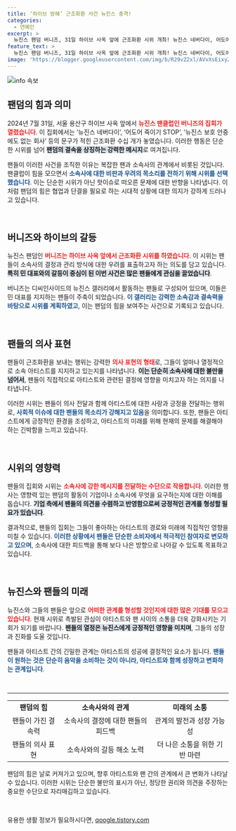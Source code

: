 ```yaml
---
title: ‘하이브 방해’ 근조화환 사건 뉴진스 충격!
categories:
  - 연예인
excerpt: >
  뉴진스 팬덤 버니즈, 31일 하이브 사옥 앞에 근조화환 시위 개최! 뉴진스 네버다이, 어도어 죽이기 STOP 문구가 담긴 화환 수십 개가 정문을 장식하며 논란의 중심에 섰다. 팬들의 강경한 입장, 그 배경은?
feature_text: >
  뉴진스 팬덤 버니즈, 31일 하이브 사옥 앞에 근조화환 시위 개최! 뉴진스 네버다이, 어도어 죽이기 STOP 문구가 담긴 화환 수십 개가 정문을 장식하며 논란의 중심에 섰다. 팬들의 강경한 입장, 그 배경은?
image: 'https://blogger.googleusercontent.com/img/b/R29vZ2xl/AVvXsEixyZcFfHzMRdzZMjFBmAUKJYCLCGyLL1o632UiGVXcaFdKo_bkvkuCioo0uUKlGfBVcT3P84aROyZIXSBEx3Aw5nCQ3pTgDom1WDC4m8eifvWiAmWEEVb4x6G_l8C0QH225ldMjyaFvpxGEBGNO37VmDTDMHGhJPq73UglMfDca1-0aw/s1600/blogspot.png'
---
```


<p><img src="https://blogger.googleusercontent.com/img/b/R29vZ2xl/AVvXsEixyZcFfHzMRdzZMjFBmAUKJYCLCGyLL1o632UiGVXcaFdKo_bkvkuCioo0uUKlGfBVcT3P84aROyZIXSBEx3Aw5nCQ3pTgDom1WDC4m8eifvWiAmWEEVb4x6G_l8C0QH225ldMjyaFvpxGEBGNO37VmDTDMHGhJPq73UglMfDca1-0aw/s1600/blogspot.png" alt="info 속보" /></p>

<h2 data-ke-size="size26">팬덤의 힘과 의미</h2>

<p data-ke-size="size16">2024년 7월 31일, 서울 용산구 하이브 사옥 앞에서 <b><span style="color: #ee2323;">뉴진스 팬클럽인 버니즈의 집회가 열렸습니다</span></b>. 이 집회에서는 ‘뉴진스 네버다이’, ‘어도어 죽이기 STOP’, ‘뉴진스 보호 안중에도 없는 회사’ 등의 문구가 적힌 근조화환 수십 개가 놓였습니다. 이러한 행동은 단순한 시위를 넘어 <b><span style="background-color: #21538527;">팬덤의 결속을 상징하는 강력한 메시지</span></b>로 여겨집니다.</p>

<p data-ke-size="size16">팬들이 이러한 사건을 조직한 이유는 복잡한 팬과 소속사의 관계에서 비롯된 것입니다. 팬클럽이 힘을 모으면서 <b><span style="color: #1a5490;">소속사에 대한 비판과 우려의 목소리를 전하기 위해 시위를 선택했습니다</span></b>. 이는 단순한 시위가 아닌 핫이슈로 떠오른 문제에 대한 반향을 나타냅니다. 이처럼 팬덤의 힘은 협업과 단결을 필요로 하는 시대적 상황에 대한 의지가 강하게 드러나고 있습니다.</p>

<p data-ke-size="size16">&nbsp;</p>

<h2 data-ke-size="size26">버니즈와 하이브의 갈등</h2>

<p data-ke-size="size16">뉴진스 팬덤인 <b><span style="color: #ee2323;">버니즈는 하이브 사옥 앞에서 근조화환 시위를 하였습니다</span></b>. 이 시위는 팬들이 소속사의 결정과 관리 방식에 대한 우려를 표출하고자 하는 의도를 담고 있습니다. <b><span style="background-color: #21538527;">특히 민 대표와의 갈등이 중심이 된 이번 사건은 많은 팬들에게 관심을 끌었습니다</span></b>.</p>

<p data-ke-size="size16">버니즈는 디씨인사이드의 뉴진스 갤러리에서 활동하는 팬들로 구성되어 있으며, 이들은 민 대표를 지지하는 팬들이 주축이 되었습니다. <b><span style="color: #1a5490;">이 갤러리는 강력한 소속감과 결속력을 바탕으로 시위를 계획하였고</span></b>, 이는 팬덤의 힘을 보여주는 사건으로 기록되고 있습니다.</p>

<p data-ke-size="size16">&nbsp;</p>

<h2 data-ke-size="size26">팬들의 의사 표현</h2>

<p data-ke-size="size16">팬들이 근조화환을 보내는 행위는 강력한 <b><span style="color: #ee2323;">의사 표현의 형태</span></b>로, 그들이 얼마나 열정적으로 소속 아티스트를 지지하고 있는지를 나타냅니다. <b><span style="background-color: #21538527;">이는 단순히 소속사에 대한 불만을 넘어서</span></b>, 팬들이 직접적으로 아티스트와 관련된 결정에 영향을 미치고자 하는 의지를 나타냅니다.</p>

<p data-ke-size="size16">이러한 시위는 팬들이 의사 전달과 함께 아티스트에 대한 사랑과 긍정을 전달하는 행위로, <b><span style="color: #1a5490;">사회적 이슈에 대한 팬들의 목소리가 강해지고 있음</span></b>을 의미합니다. 또한, 팬들은 아티스트에게 긍정적인 환경을 조성하고, 아티스트의 미래를 위해 현재의 문제를 해결해야 하는 긴박함을 느끼고 있습니다.</p>

<p data-ke-size="size16">&nbsp;</p>

<h2 data-ke-size="size26">시위의 영향력</h2>

<p data-ke-size="size16">팬들의 집회와 시위는 <b><span style="color: #ee2323;">소속사에 강한 메시지를 전달하는 수단으로 작용합니다</span></b>. 이러한 행사는 영향력 있는 팬덤의 활동이 기업이나 소속사에 무엇을 요구하는지에 대한 이해를 돕습니다. <b><span style="background-color: #21538527;">기업 측에서 팬들의 의견을 수렴하고 반영함으로써 긍정적인 관계를 형성할 필요가 있습니다</span></b>.</p>

<p data-ke-size="size16">결과적으로, 팬들의 집회는 그들이 좋아하는 아티스트의 경로와 미래에 직접적인 영향을 미칠 수 있습니다. <b><span style="color: #1a5490;">이러한 상황에서 팬들은 단순한 소비자에서 적극적인 참여자로 변모하고 있으며</span></b>, 소속사에 대한 피드백을 통해 보다 나은 방향으로 나아갈 수 있도록 목표하고 있습니다.</p>

<p data-ke-size="size16">&nbsp;</p>

<h2 data-ke-size="size26">뉴진스와 팬들의 미래</h2>

<p data-ke-size="size16">뉴진스와 그들의 팬들은 앞으로 <b><span style="color: #ee2323;">어떠한 관계를 형성할 것인지에 대한 많은 기대를 모으고 있습니다</span></b>. 현재 시위로 촉발된 관심이 아티스트와 팬 사이의 소통을 더욱 강화시키는 기회가 되기를 바랍니다. <b><span style="background-color: #21538527;">팬들의 열정은 뉴진스에게 긍정적인 영향을 미치며</span></b>, 그들의 성장과 진화를 도울 것입니다.</p>

<p data-ke-size="size16">팬들과 아티스트 간의 긴밀한 관계는 아티스트의 성공에 결정적인 요소가 됩니다. <b><span style="color: #1a5490;">팬들이 원하는 것은 단순히 음악을 소비하는 것이 아니라, 아티스트와 함께 성장하고 변화하는 관계입니다</span></b>.</p>

<p data-ke-size="size16">&nbsp;</p>

<hr />

<table style="width: 100%; border-collapse: collapse;">
<tr>
<td style="text-align: center; height: 17px;"><b>팬덤의 힘</b></td>
<td style="text-align: center; height: 17px;"><b>소속사와의 관계</b></td>
<td style="text-align: center; height: 17px;"><b>미래의 소통</b></td>
</tr>
<tr>
<td style="text-align: center; height: 17px;">팬들이 가진 결속력</td>
<td style="text-align: center; height: 17px;">소속사의 결정에 대한 팬들의 피드백</td>
<td style="text-align: center; height: 17px;">관계의 발전과 성장 가능성</td>
</tr>
<tr>
<td style="text-align: center; height: 17px;">팬들의 의사 표현</td>
<td style="text-align: center; height: 17px;">소속사와의 갈등 해소 노력</td>
<td style="text-align: center; height: 17px;">더 나은 소통을 위한 기반 마련</td>
</tr>
</table>

<p data-ke-size="size16">팬덤의 힘은 날로 커져가고 있으며, 향후 아티스트와 팬 간의 관계에서 큰 변화가 나타날 수 있습니다. 이러한 시위는 단순한 불만의 표시가 아닌, 정당한 권리와 의견을 주장하는 중요한 수단으로 자리매김하고 있습니다.</p>

<p data-ke-size="size16">&nbsp;</p>
유용한 생활 정보가 필요하시다면, <a href="https://qoogle.tistory.com" rel="dofollow">qoogle.tistory.com</a>


